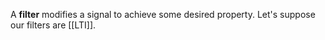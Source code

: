 A **filter** modifies a signal to achieve some desired property. Let's suppose our filters are [[LTI]].